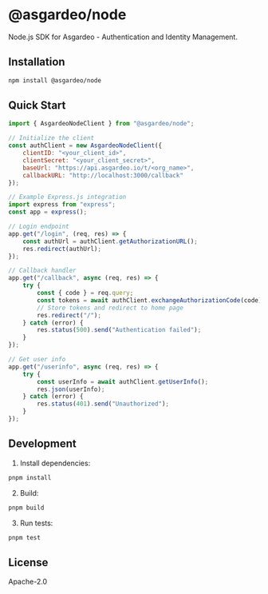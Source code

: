 # @asgardeo/node

Node.js SDK for Asgardeo - Authentication and Identity Management.

## Installation

```bash
npm install @asgardeo/node
```

## Quick Start

```javascript
import { AsgardeoNodeClient } from "@asgardeo/node";

// Initialize the client
const authClient = new AsgardeoNodeClient({
    clientID: "<your_client_id>",
    clientSecret: "<your_client_secret>",
    baseUrl: "https://api.asgardeo.io/t/<org_name>",
    callbackURL: "http://localhost:3000/callback"
});

// Example Express.js integration
import express from "express";
const app = express();

// Login endpoint
app.get("/login", (req, res) => {
    const authUrl = authClient.getAuthorizationURL();
    res.redirect(authUrl);
});

// Callback handler
app.get("/callback", async (req, res) => {
    try {
        const { code } = req.query;
        const tokens = await authClient.exchangeAuthorizationCode(code);
        // Store tokens and redirect to home page
        res.redirect("/");
    } catch (error) {
        res.status(500).send("Authentication failed");
    }
});

// Get user info
app.get("/userinfo", async (req, res) => {
    try {
        const userInfo = await authClient.getUserInfo();
        res.json(userInfo);
    } catch (error) {
        res.status(401).send("Unauthorized");
    }
});
```

## Development

1. Install dependencies:
```bash
pnpm install
```

2. Build:
```bash
pnpm build
```

3. Run tests:
```bash
pnpm test
```

## License

Apache-2.0
